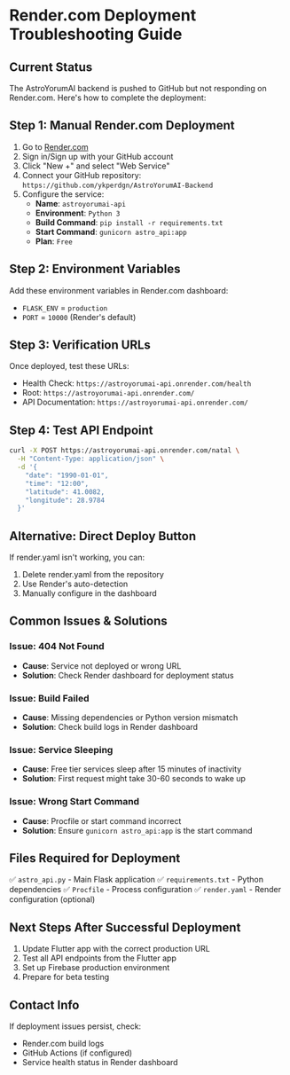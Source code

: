 # Render.com Deployment Troubleshooting Guide

## Current Status
The AstroYorumAI backend is pushed to GitHub but not responding on Render.com. Here's how to complete the deployment:

## Step 1: Manual Render.com Deployment
1. Go to [Render.com](https://render.com)
2. Sign in/Sign up with your GitHub account
3. Click "New +" and select "Web Service"
4. Connect your GitHub repository: `https://github.com/ykperdgn/AstroYorumAI-Backend`
5. Configure the service:
   - **Name**: `astroyorumai-api`
   - **Environment**: `Python 3`
   - **Build Command**: `pip install -r requirements.txt`
   - **Start Command**: `gunicorn astro_api:app`
   - **Plan**: `Free`

## Step 2: Environment Variables
Add these environment variables in Render.com dashboard:
- `FLASK_ENV` = `production`
- `PORT` = `10000` (Render's default)

## Step 3: Verification URLs
Once deployed, test these URLs:
- Health Check: `https://astroyorumai-api.onrender.com/health`
- Root: `https://astroyorumai-api.onrender.com/`
- API Documentation: `https://astroyorumai-api.onrender.com/`

## Step 4: Test API Endpoint
```bash
curl -X POST https://astroyorumai-api.onrender.com/natal \
  -H "Content-Type: application/json" \
  -d '{
    "date": "1990-01-01",
    "time": "12:00",
    "latitude": 41.0082,
    "longitude": 28.9784
  }'
```

## Alternative: Direct Deploy Button
If render.yaml isn't working, you can:
1. Delete render.yaml from the repository
2. Use Render's auto-detection
3. Manually configure in the dashboard

## Common Issues & Solutions

### Issue: 404 Not Found
- **Cause**: Service not deployed or wrong URL
- **Solution**: Check Render dashboard for deployment status

### Issue: Build Failed
- **Cause**: Missing dependencies or Python version mismatch
- **Solution**: Check build logs in Render dashboard

### Issue: Service Sleeping
- **Cause**: Free tier services sleep after 15 minutes of inactivity
- **Solution**: First request might take 30-60 seconds to wake up

### Issue: Wrong Start Command
- **Cause**: Procfile or start command incorrect
- **Solution**: Ensure `gunicorn astro_api:app` is the start command

## Files Required for Deployment
✅ `astro_api.py` - Main Flask application
✅ `requirements.txt` - Python dependencies
✅ `Procfile` - Process configuration
✅ `render.yaml` - Render configuration (optional)

## Next Steps After Successful Deployment
1. Update Flutter app with the correct production URL
2. Test all API endpoints from the Flutter app
3. Set up Firebase production environment
4. Prepare for beta testing

## Contact Info
If deployment issues persist, check:
- Render.com build logs
- GitHub Actions (if configured)
- Service health status in Render dashboard
